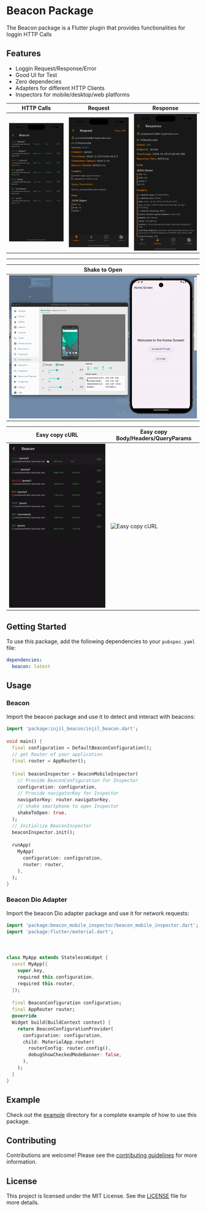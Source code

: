 # Beacon Package

The Beacon package is a Flutter plugin that provides functionalities for loggin HTTP Calls


## Features

- Loggin Request/Response/Error
- Good UI for Test
- Zero dependecies
- Adapters for different HTTP Clients
- Inspectors for mobile/desktop/web platforms

| HTTP Calls | Request | Response |
|------------|---------|----------|
| ![HTTP Calls](https://github.com/injil-kz/beacon/blob/main/images/http_calls.png?raw=true) | ![Request](https://github.com/injil-kz/beacon/blob/main/images/request.png?raw=true) | ![Response](https://github.com/injil-kz/beacon/blob/main/images/response.png?raw=true)
-------

| Shake to Open |
|------------|
| ![ShakeToOpen](https://github.com/injil-kz/beacon/blob/main/images/shake.gif?raw=true) |


| Easy copy cURL | Easy copy Body/Headers/QueryParams |
|---------|---------|
| ![Easy copy cURL](https://github.com/injil-kz/beacon/blob/main/images/cURL.gif?raw=true) | ![Easy copy cURL](https://github.com/injil-kz/beacon/blob/main/images/json.gif?raw=true) |

## Getting Started

To use this package, add the following dependencies to your `pubspec.yaml` file:

```yaml
dependencies:
  beacon: latest
```

## Usage

### Beacon

Import the beacon package and use it to detect and interact with beacons:

```dart
import 'package:injil_beacon/injil_beacon.dart';

void main() {
  final configuration = DefaultBeaconConfiguration();
  // get Router of your application
  final router = AppRouter();

  final beaconInspector = BeaconMobileInspector(
    // Provide BeaconConfiguration for Inspector
    configuration: configuration,
    // Provide navigatorKey for Inspector
    navigatorKey: router.navigatorKey,
    // shake smartphone to open Inspector
    shakeToOpen: true,
  );
  // Initialize BeaconInspector
  beaconInspector.init();

  runApp(
    MyApp(
      configuration: configuration,
      router: router,
    ),
  );
}
```

### Beacon Dio Adapter

Import the beacon Dio adapter package and use it for network requests:

```dart
import 'package:beacon_mobile_inspector/beacon_mobile_inspector.dart';
import 'package:flutter/material.dart';



class MyApp extends StatelessWidget {
  const MyApp({
    super.key,
    required this.configuration,
    required this.router,
  });

  final BeaconConfiguration configuration;
  final AppRouter router;
  @override
  Widget build(BuildContext context) {
    return BeaconConfigurationProvider(
      configuration: configuration,
      child: MaterialApp.router(
        routerConfig: router.config(),
        debugShowCheckedModeBanner: false,
      ),
    );
  }
}
```

## Example

Check out the [example](example) directory for a complete example of how to use this package.

## Contributing

Contributions are welcome! Please see the [contributing guidelines](CONTRIBUTING.md) for more information.

## License

This project is licensed under the MIT License. See the [LICENSE](LICENSE) file for more details.